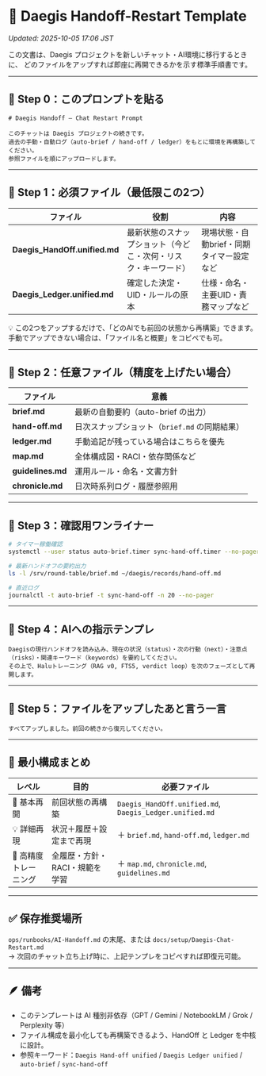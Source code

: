 # 🧭 Daegis Handoff-Restart Template
_Updated: 2025-10-05 17:06 JST_

この文書は、Daegis プロジェクトを新しいチャット・AI環境に移行するときに、
どのファイルをアップすれば即座に再開できるかを示す標準手順書です。

---

## 🔹 Step 0：このプロンプトを貼る

```
# Daegis Handoff — Chat Restart Prompt

このチャットは Daegis プロジェクトの続きです。  
過去の手動・自動ログ（auto-brief / hand-off / ledger）をもとに環境を再構築してください。  
参照ファイルを順にアップロードします。
```

---

## 🔹 Step 1：必須ファイル（最低限この2つ）

| ファイル | 役割 | 内容 |
|-----------|------|------|
| **Daegis_HandOff.unified.md** | 最新状態のスナップショット（今どこ・次何・リスク・キーワード） | 現場状態・自動brief・同期タイマー設定など |
| **Daegis_Ledger.unified.md** | 確定した決定・UID・ルールの原本 | 仕様・命名・主要UID・責務マップなど |

💡 この2つをアップするだけで、「どのAIでも前回の状態から再構築」できます。  
手動でアップできない場合は、「ファイル名と概要」をコピペでも可。

---

## 🔹 Step 2：任意ファイル（精度を上げたい場合）

| ファイル | 意義 |
|-----------|------|
| **brief.md** | 最新の自動要約（auto-brief の出力） |
| **hand-off.md** | 日次スナップショット（`brief.md` の同期結果） |
| **ledger.md** | 手動追記が残っている場合はこちらを優先 |
| **map.md** | 全体構成図・RACI・依存関係など |
| **guidelines.md** | 運用ルール・命名・文書方針 |
| **chronicle.md** | 日次時系列ログ・履歴参照用 |

---

## 🔹 Step 3：確認用ワンライナー

```bash
# タイマー稼働確認
systemctl --user status auto-brief.timer sync-hand-off.timer --no-pager

# 最新ハンドオフの要約出力
ls -l /srv/round-table/brief.md ~/daegis/records/hand-off.md

# 直近ログ
journalctl -t auto-brief -t sync-hand-off -n 20 --no-pager
```

---

## 🔹 Step 4：AIへの指示テンプレ

```
Daegisの現行ハンドオフを読み込み、現在の状況（status）・次の行動（next）・注意点（risks）・関連キーワード（keywords）を要約してください。
その上で、Haluトレーニング（RAG v0, FTS5, verdict loop）を次のフェーズとして再開します。
```

---

## 🔹 Step 5：ファイルをアップしたあと言う一言

```
すべてアップしました。前回の続きから復元してください。
```

---

## 🧩 最小構成まとめ

| レベル | 目的 | 必要ファイル |
|---------|------|---------------|
| 🔰 基本再開 | 前回状態の再構築 | `Daegis_HandOff.unified.md`, `Daegis_Ledger.unified.md` |
| 💡 詳細再現 | 状況＋履歴＋設定まで再現 | ＋ `brief.md`, `hand-off.md`, `ledger.md` |
| 🧠 高精度トレーニング | 全履歴・方針・RACI・規範を学習 | ＋ `map.md`, `chronicle.md`, `guidelines.md` |

---

## ✅ 保存推奨場所

`ops/runbooks/AI-Handoff.md` の末尾、または `docs/setup/Daegis-Chat-Restart.md`  
→ 次回のチャット立ち上げ時に、上記テンプレをコピペすれば即復元可能。

---

## 🪶 備考

- このテンプレートは AI 種別非依存（GPT / Gemini / NotebookLM / Grok / Perplexity 等）  
- ファイル構成を最小化しても再構築できるよう、HandOff と Ledger を中核に設計。  
- 参照キーワード：`Daegis Hand-off unified` / `Daegis Ledger unified` / `auto-brief` / `sync-hand-off`
